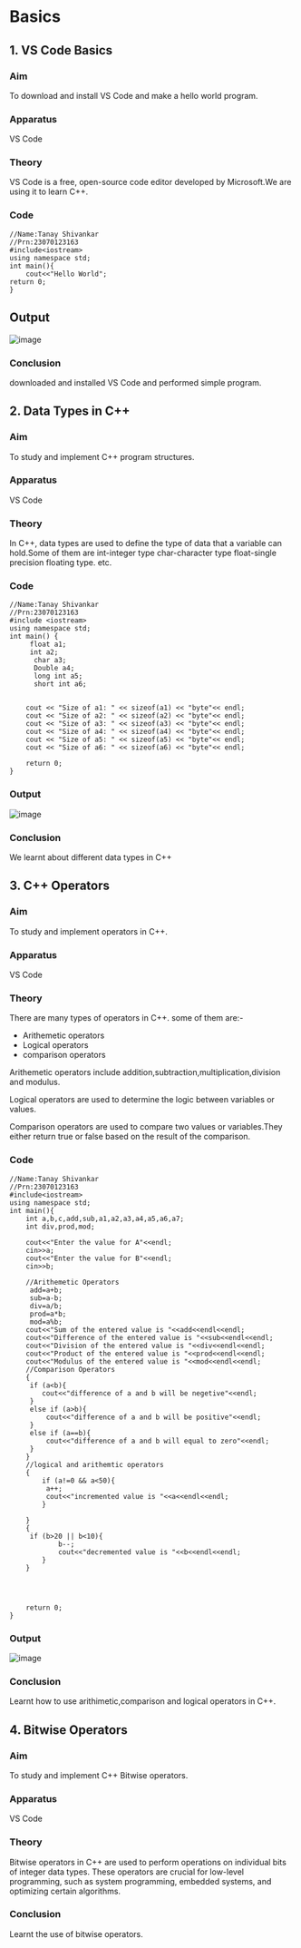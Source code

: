 # Basics
## 1. VS Code Basics
### Aim
To download and install VS Code and make a hello world program.
### Apparatus
VS Code
### Theory
VS Code is a free, open-source code editor developed by Microsoft.We are using it to learn C++.


### Code
```
//Name:Tanay Shivankar
//Prn:23070123163
#include<iostream>
using namespace std;
int main(){
    cout<<"Hello World";
return 0;
}
```
## Output
![image](https://github.com/user-attachments/assets/1751a742-6d63-42f0-8200-d4ec782d0d2d)

### Conclusion
downloaded and installed VS Code and performed simple program.
## 2. Data Types in C++
### Aim
To study and implement C++ program structures.
### Apparatus
VS Code
### Theory
In C++, data types are used to define the type of data that a variable can hold.Some of them are
int-integer type
char-character type
float-single precision floating type. etc.
### Code
```
//Name:Tanay Shivankar
//Prn:23070123163
#include <iostream>
using namespace std;
int main() {
     float a1;
     int a2;
      char a3;
      Double a4;
      long int a5;
      short int a6;
    

    cout << "Size of a1: " << sizeof(a1) << "byte"<< endl;
    cout << "Size of a2: " << sizeof(a2) << "byte"<< endl;
    cout << "Size of a3: " << sizeof(a3) << "byte"<< endl;
    cout << "Size of a4: " << sizeof(a4) << "byte"<< endl;
    cout << "Size of a5: " << sizeof(a5) << "byte"<< endl;
    cout << "Size of a6: " << sizeof(a6) << "byte"<< endl;
    
    return 0;
}
```
### Output
![image](https://github.com/user-attachments/assets/affdea5a-cec8-4243-8c7e-273d1c4645e2)

### Conclusion
We learnt about different data types in C++
## 3. C++ Operators
### Aim 
To study and implement operators in C++.
### Apparatus
VS Code
### Theory
There are many types of operators in C++. some of them are:-
- Arithemetic operators
- Logical operators
- comparison operators
  
Arithemetic operators include addition,subtraction,multiplication,division and modulus.

Logical operators are used to determine the logic between variables or values.

Comparison operators are used to compare two values or variables.They either return true or false based on the result of the comparison.
### Code
```
//Name:Tanay Shivankar
//Prn:23070123163
#include<iostream>
using namespace std;
int main(){
    int a,b,c,add,sub,a1,a2,a3,a4,a5,a6,a7;
    int div,prod,mod;

    cout<<"Enter the value for A"<<endl;
    cin>>a;
    cout<<"Enter the value for B"<<endl;
    cin>>b;
     
    //Arithemetic Operators
     add=a+b;   
     sub=a-b; 
     div=a/b;   
     prod=a*b;  
     mod=a%b;     
    cout<<"Sum of the entered value is "<<add<<endl<<endl;        
    cout<<"Difference of the entered value is "<<sub<<endl<<endl;
    cout<<"Division of the entered value is "<<div<<endl<<endl;
    cout<<"Product of the entered value is "<<prod<<endl<<endl;
    cout<<"Modulus of the entered value is "<<mod<<endl<<endl;
    //Comparison Operators
    {
     if (a<b){
        cout<<"difference of a and b will be negetive"<<endl;
     }
     else if (a>b){
         cout<<"difference of a and b will be positive"<<endl;
     }
     else if (a==b){
         cout<<"difference of a and b will equal to zero"<<endl;
     }
    }
    //logical and arithemtic operators
    {
        if (a!=0 && a<50){
         a++;
         cout<<"incremented value is "<<a<<endl<<endl;
        }
        
    }
    {
     if (b>20 || b<10){
            b--;
            cout<<"decremented value is "<<b<<endl<<endl;
        }
    }



     
    return 0;
}
```
### Output
![image](https://github.com/user-attachments/assets/cd76aaa8-cf22-44c1-a733-df3fdd17a683)

### Conclusion 
Learnt how to use arithimetic,comparison and logical operators in C++.
## 4. Bitwise Operators
### Aim
To study and implement C++ Bitwise operators.
### Apparatus
VS Code
### Theory
Bitwise operators in C++ are used to perform operations on individual bits of integer data types. These operators are crucial for low-level programming, such as system programming, embedded systems, and optimizing certain algorithms. 
### Conclusion 
Learnt the use of bitwise operators.
